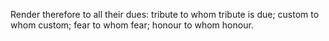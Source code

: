 Render therefore to all their dues: tribute to whom tribute is due; custom to whom custom; fear to whom fear; honour to whom honour.
